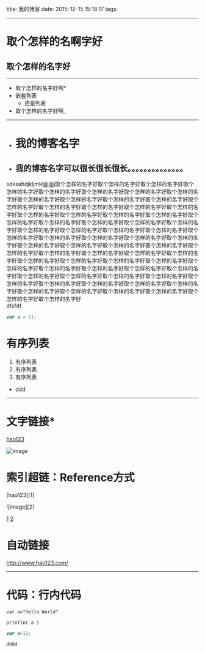 title: 我的博客
date: 2015-12-15 15:18:17
tags:

---

**取个怎样的名啊**字好
===

__取个怎样的名字好__
---

-----

- 取个怎样的名字好啊*
 - 嵌套列表
   - 还是列表
- 取个怎样的名字好啊_
<!--more-->
-----------
- # 我的博客名字
- ## 我的博客名字可以很长很长很长。。。。。。。。。。。。。。

sdksahdjkljmkljjjjjjjjj取个怎样的名字好取个怎样的名字好取个怎样的名字好取个怎样的名字好取个怎样的名字好取个怎样的名字好取个怎样的名字好取个怎样的名字好取个怎样的名字好取个怎样的名字好取个怎样的名字好取个怎样的名字好取个怎样的名字好取个怎样的名字好取个怎样的名字好取个怎样的名字好取个怎样的名字好取个怎样的名字好取个怎样的名字好取个怎样的名字好取个怎样的名字好取个怎样的名字好取个怎样的名字好取个怎样的名字好取个怎样的名字好取个怎样的名字好取个怎样的名字好取个怎样的名字好取个怎样的名字好取个怎样的名字好取个怎样的名字好取个怎样的名字好取个怎样的名字好取个怎样的名字好取个怎样的名字好取个怎样的名字好取个怎样的名字好取个怎样的名字好取个怎样的名字好取个怎样的名字好取个怎样的名字好取个怎样的名字好取个怎样的名字好取个怎样的名字好取个怎样的名字好取个怎样的名字好取个怎样的名字好取个怎样的名字好取个怎样的名字好取个怎样的名字好取个怎样的名字好取个怎样的名字好取个怎样的名字好取个怎样的名字好取个怎样的名字好取个怎样的名字好取个怎样的名字好取个怎样的名字好取个怎样的名字好取个怎样的名字好取个怎样的名字好取个怎样的名字好取个怎样的名字好取个怎样的名字好取个怎样的名字好取个怎样的名字好取个怎样的名字好取个怎样的名字好  
dfsfdf

``` js
var a = 11;
```

# 有序列表

1. 有序列表
2. 有序列表
1. 有序列表
* ddd

------

# 文字链接*

[hao123](https://www.hao123.com/)

![image](https://ss0.bdstatic.com/5aV1bjqh_Q23odCf/static/superman/img/logo/bd_logo1_31bdc765.png)

# 索引超链：Reference方式  

[hao123][1]

![image][2]

[1](https://www.hao123.com/)
[2](https://ss0.bdstatic.com/5aV1bjqh_Q23odCf/static/superman/img/logo/bd_logo1_31bdc765.png)

# 自动链接

<http://www.hao123.com/>
****************

# 代码：行内代码

    var a="Hello World"

    println( a )

```js
var a=12;
```
`dddd`

